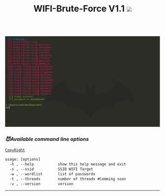<h1 align="center">
  <br>
  WIFI-Brute-Force V1.1
  <a><img src="https://travis-ci.org/ahmadchen/WIFI-Brute-Force.svg?branch=master"></a>
  </br>
  </h1>
 <h1 align="center">
  <br>
  <a href="https://github.com/ahmadchen/"><img src="/screen.PNG" alt="Cracking"></a>
  </br>
</h1>

### _😈Available command line options_
[`CopyRight`](https://github.com/ahmadchen/)

    usage: [options]
      -h , --help           show this help message and exit
      -s , --ssid           SSID WIFI Target
      -w , --wordlist       list of passwords
      -t , --threads        number of threads #Comming soon
      -v , --version        version

-------------------------------------

